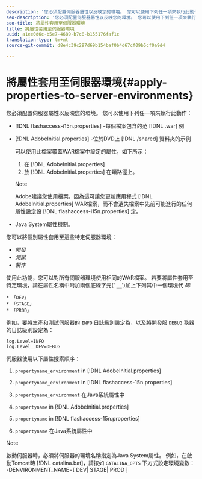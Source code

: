 ```yaml
---
description: '您必須配置伺服器屬性以反映您的環境。 您可以使用下列任一項來執行此動作 '
seo-description: '您必須配置伺服器屬性以反映您的環境。 您可以使用下列任一項來執行此動作 '
seo-title: 將屬性套用至伺服器環境
title: 將屬性套用至伺服器環境
uuid: a1ee0d6c-b5e7-4689-b7c8-b155176faf1c
translation-type: tm+mt
source-git-commit: d8e4c39c297d69b154baf0b4d67cf09b5cf0a9d4

---
```



# 將屬性套用至伺服器環境{#apply-properties-to-server-environments}

您必須配置伺服器屬性以反映您的環境。 您可以使用下列任一項來執行此動作：

* [!DNL flashaccess-i15n.properties] -每個檔案包含的范 [!DNL .war] 例

* [!DNL AdobeInitial.properties] -位於DVD上 [!DNL /shared] 資料夾的示例

   可以使用此檔案覆蓋WAR檔案中設定的屬性，如下所示：

   1. 在 [!DNL AdobeInitial.properties]
   1. 放 [!DNL AdobeInitial.properties] 在類路徑上。
   >[!NOTE]
   >
   >Adobe建議您使用檔案，因為這可讓您更新應用程式 [!DNL AdobeInitial.properties] WAR檔案，而不會遺失檔案中先前可能進行的任何屬性設定設 [!DNL flashaccess-i15n.properties] 定。

* Java System屬性機制。

您可以將個別屬性套用至這些特定伺服器環境：

* *開發*
* *測試*
* *製作*

使用此功能，您可以對所有伺服器環境使用相同的WAR檔案。 若要將屬性套用至特定環境，請在屬性名稱中附加兩個底線字元(&#39; `__`&#39;)加上下列其中一個環境代 *碼*:

    * 「DEV」
    * 「STAGE」
    * 「PROD」

<!--<a id="example_A7A58E3EE8DA4114B4F7A9EEB69D50CA"></a>-->

例如，要將生產和測試伺服器的 `INFO` 日誌級別設定為，以及將開發服 `DEBUG` 務器的日誌級別設定為：

```
log.Level=INFO  
log.Level__DEV=DEBUG 
```

伺服器使用以下屬性搜索順序：

1. `propertyname_environment` in [!DNL AdobeInitial.properties]

1. `propertyname_environment` in [!DNL flashaccess-15n.properties]

1. `propertyname_environment` 在Java系統屬性中
1. `propertyname` in [!DNL AdobeInitial.properties]

1. `propertyname` in [!DNL flashaccess-15n.properties]

1. `propertyname` 在Java系統屬性中

>[!NOTE]
>
>啟動伺服器時，必須將伺服器的環境名稱指定為Java System屬性。 例如，在啟動Tomcat時 [!DNL catalina.bat]，請按如 `CATALINA_OPTS` 下方式設定環境變數：
>-DENVIRONMENT_NAME=[ DEV| STAGE| PROD ]
